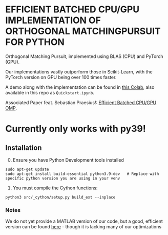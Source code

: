 # EFFICIENT BATCHED CPU/GPU IMPLEMENTATION OF ORTHOGONAL MATCHINGPURSUIT FOR PYTHON
Orthogonal Matching Pursuit, implemented using BLAS (CPU) and PyTorch (GPU).

Our implementations vastly outperform those in Scikit-Learn, with the PyTorch version on GPU being over 100 times faster.

A demo along with the implementation can be found in [this Colab](https://colab.research.google.com/drive/1BwqjGQC5XfaRiTUxit-afW0vg6ezjsh5?usp=sharing), also available in this repo as `Quickstart.ipynb`.

Associated Paper feat. Sebastian Praesius!: [Efficient Batched CPU/GPU OMP](https://github.com/Ariel5/omp-parallel-gpu-python/blob/main/results/Compressed_Sensing_Report.pdf).


# Currently only works with py39!


## Installation

0. Ensure you have Python Development tools installed

```
sudo apt-get update
sudo apt-get install build-essential python3.9-dev   # Replace with specific python version you are using in your venv
```

1. You must compile the Cython functions:

```
python3 src/_cython/setup.py build_ext --inplace
```




### Notes

We do not yet provide a MATLAB version of our code, but a good, efficient version can be found [here](https://github.com/zhuhufei/OMP/blob/master/codeAug2020.m) - though it is lacking many of our optimizations